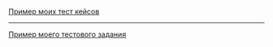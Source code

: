 [Пример моих тест кейсов](https://docs.google.com/spreadsheets/d/1SzzBeOAfo1b0pXEEhYpgrRjm7lHGwzfixfOSL4CLEB8/edit?usp=sharing)

---

[Пример моего тестового задания](https://hannanamiti.atlassian.net/jira/software/c/projects/NAM2/boards/2?selectedIssue=NAM2-3&atlOrigin=eyJpIjoiZmY0MDVhMzRiZjE1NDM1MmJlZDAyMWQ4ZGY4MGU5NDYiLCJwIjoiaiJ9)

